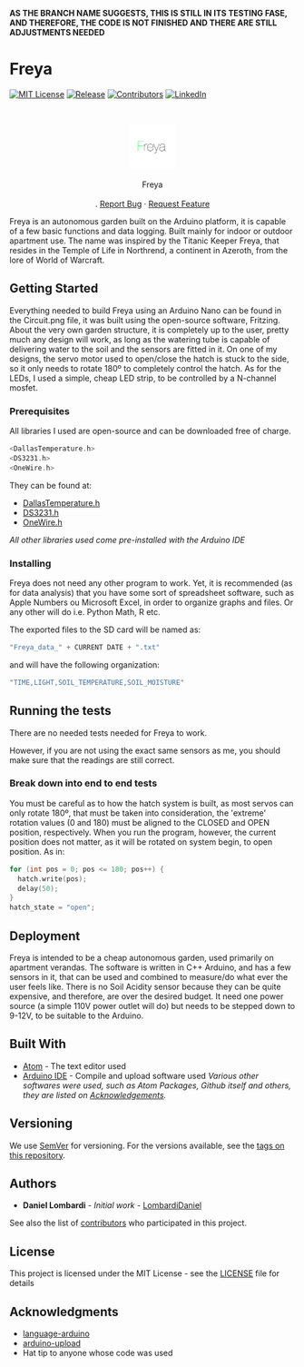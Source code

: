 **AS THE BRANCH NAME SUGGESTS, THIS IS STILL IN ITS TESTING FASE, AND THEREFORE,  THE CODE IS NOT FINISHED AND THERE ARE STILL ADJUSTMENTS NEEDED**

# Freya

[![MIT License](https://img.shields.io/github/license/LombardiDaniel/Freya.svg?style=flat-square)](LICENSE)
[![Release](https://img.shields.io/github/release-pre/LombardiD/Freya.svg?style=flat-square)](https://github.com/LombardiDaniel/Freya/releases/tag/)
[![Contributors](https://img.shields.io/github/contributors/LombardiDaniel/Freya.svg?style=flat-square)](https://github.com/LombardiDaniel/Freya/graphs/contributors)
[![LinkedIn](https://camo.githubusercontent.com/c456ce1e22c379a6ff198bbb3a2d96f24fc94408/68747470733a2f2f696d672e736869656c64732e696f2f62616467652f2d4c696e6b6564496e2d626c61636b2e7376673f7374796c653d666c61742d737175617265266c6f676f3d6c696e6b6564696e26636f6c6f72423d353535)](https://www.linkedin.com/in/daniel-lombardi-de-oliveira-95b372147/)

<br />
<p align="center">
  <a href="https://github.com/LombardiDaniel/Freya/">
    <img src="LOGO.jpg" alt="Logo" width="80" height="80">
  </a>

  <p align="center">
    Freya
    <br />
    <br />
    .
    <a href="https://github.com/LombardiDaniel/Freya/issues">Report Bug</a>
    ·
    <a href="https://github.com/LombardiDaniel/Freya/issues">Request Feature</a>
  </p>
</p>


Freya is an autonomous garden built on the Arduino platform, it is capable of a few basic functions and data logging. Built mainly for indoor or outdoor apartment use. The name was inspired by the Titanic Keeper Freya, that resides in the Temple of Life in Northrend, a continent in Azeroth, from the lore of World of Warcraft.

## Getting Started

Everything needed to build Freya using an Arduino Nano can be found in the Circuit.png file, it was built using the open-source software, Fritzing.
About the very own garden structure, it is completely up to the user, pretty much any design will work, as long as the watering tube is capable of delivering water to the soil and the sensors are fitted in it.
On one of my designs, the servo motor used to open/close the hatch is stuck to the side, so it only needs to rotate 180º to completely control the hatch. As for the LEDs, I used a simple, cheap LED strip, to be controlled by a N-channel mosfet.

### Prerequisites

All libraries I used are open-source and can be downloaded free of charge.
```C++
<DallasTemperature.h>
<DS3231.h>
<OneWire.h>
```
They can be found at:

* [DallasTemperature.h](https://github.com/milesburton/Arduino-Temperature-Control-Library)
* [DS3231.h](http://www.rinkydinkelectronics.com/library.php?id=73)
* [OneWire.h](https://github.com/PaulStoffregen/OneWire)

*All other libraries used come pre-installed with the Arduino IDE*

### Installing

Freya does not need any other program to work. Yet, it is recommended (as for data analysis) that you have some sort of spreadsheet software, such as Apple Numbers ou Microsoft Excel, in order to organize graphs and files. Or any other will do i.e. Python Math, R etc.

The exported files to the SD card will be named as:

```C++
"Freya_data_" + CURRENT DATE + ".txt"
```

and will have the following organization:
```C++
"TIME,LIGHT,SOIL_TEMPERATURE,SOIL_MOISTURE"
```

## Running the tests

There are no needed tests needed for Freya to work.

However, if you are not using the exact same sensors as me, you should make sure that the readings are still correct.

### Break down into end to end tests

You must be careful as to how the hatch system is built, as most servos can only rotate 180º, that must be taken into consideration, the 'extreme' rotation values (0 and 180) must be aligned to the CLOSED and OPEN position, respectively.
When you run the program, however, the current position does not matter, as it will be rotated on system begin, to open position.
As in:

```C++
for (int pos = 0; pos <= 180; pos++) {
  hatch.write(pos);
  delay(50);
}
hatch_state = "open";
```

## Deployment

Freya is intended to be a cheap autonomous garden, used primarily on apartment verandas. The software is written in C++ Arduino, and has a few sensors in it, that can be used and combined to measure/do what ever the user feels like. There is no Soil Acidity sensor because they can be quite expensive, and therefore, are over the desired budget. It need one power source (a simple 110V power outlet will do) but needs to be stepped down to 9-12V, to be suitable to the Arduino.

## Built With

* [Atom](http://atom.io/) - The text editor used
* [Arduino IDE](https://www.arduino.cc/en/main/software) - Compile and upload software used
*Various other softwares were used, such as Atom Packages, Github itself and others, they are listed on [Acknowledgements](#acknowledgements).*

## Versioning

We use [SemVer](http://semver.org/) for versioning. For the versions available, see the [tags on this repository](https://github.com/LombardiDaniel/Freya/).

## Authors

* **Daniel Lombardi** - *Initial work* - [LombardiDaniel](https://github.com/LombardiDaniel)

See also the list of [contributors](https://github.com/LombardiDaniel/Freya/contributors) who participated in this project.

## License

This project is licensed under the MIT License - see the [LICENSE](LICENSE) file for details

## Acknowledgments

* [language-arduino](https://atom.io/packages/language-arduino)
* [arduino-upload](https://atom.io/packages/arduino-upload)
* Hat tip to anyone whose code was used
